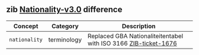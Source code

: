 ## zib [Nationality-v3.0](https://zibs.nl/wiki/Nationality-v3.0(2020EN)) difference

| Concept         | Category          | Description                             | 
|-----------------|-------------------|-----------------------------------------|
|`nationality` | terminology | Replaced GBA Nationaliteitentabel with ISO 3166 [ZIB-ticket-1676](https://bits.nictiz.nl/browse/ZIB-1676) |